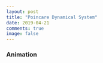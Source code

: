 ```yaml
---
layout: post
title: "Poincare Dynamical System"
date: 2019-04-21
comments: true
image: false
---
```


### Animation

<canvas id="myCanvas2" width="600" height="600" style="margin-left:auto;margin-right:auto;display:block;"></canvas>
				
<script type="text/javascript" src="/users/jcyang/assets/js/poincare-dynamical-system.js"></script>


